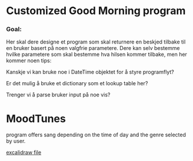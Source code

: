 # Customized Good Morning program

### Goal:

Her skal dere designe et program som skal returnere en beskjed tilbake til en bruker basert på noen valgfrie parametere.
Dere kan selv bestemme hvilke parametere som skal bestemme hva hilsen kommer tilbake, men her kommer noen tips:

Kanskje vi kan bruke noe i DateTime objektet for å styre programflyt?

Er det mulig å bruke et dictionary som et lookup table her?

Trenger vi å parse bruker input på noe vis?

# MoodTunes

program offers sang depending on the time of day and the genre selected by user.

[excalidraw file](https://excalidraw.com/#json=BszsZWzEcHMjo9CXV2k2G,kOQ95ERIP4g_oC5v887rEw)
